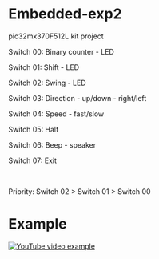 ﻿# Embedded-exp2

pic32mx370F512L kit project
</br>

<p>Switch 00: Binary counter - LED</p>
<p>Switch 01: Shift - LED</p>
<p>Switch 02: Swing - LED</p>
<p>Switch 03: Direction - up/down - right/left</p>
<p>Switch 04: Speed - fast/slow</p>
<p>Switch 05: Halt</p> 
<p>Switch 06: Beep - speaker</p>
<p>Switch 07: Exit</p> 

</br>
<p>Priority: Switch 02 > Switch 01 > Switch 00 </p>  

# Example

[![YouTube video example](https://img.youtube.com/vi/CioAtJIJ23Y/0.jpg)](https://www.youtube.com/watch?v=CioAtJIJ23Y)
